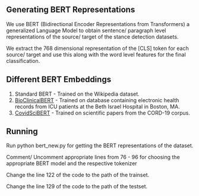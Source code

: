 ## Generating BERT Representations

We use BERT (Bidirectional Encoder Representations from Transformers) a generalized Language Model to obtain sentence/ paragraph level representations of the source/ target of the stance detection datasets.

We extract the 768 dimensional representation of the [CLS] token for each source/ target and use this along with the word level features for the final classification.

## Different BERT Embeddings

1. Standard BERT - Trained on the Wikipedia dataset.
2. [BioClinicalBERT](https://huggingface.co/emilyalsentzer/Bio_ClinicalBERT) - Trained on database containing electronic health records from ICU patients at the Beth Israel Hospital in Boston, MA.
3. [CovidSciBERT](https://huggingface.co/lordtt13/COVID-SciBERT) - Trained on scientific papers from the CORD-19 corpus.

## Running

Run python bert_new.py for getting the BERT representations of the dataset.

Comment/ Uncomment appropriate lines from 76 - 96 for choosing the appropriate BERT model and the respective tokenizer

Change the line 122 of the code to the path of the trainset.

Change the line 129 of the code to the path of the testset.
